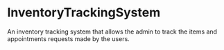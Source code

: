 # InventoryTrackingSystem
An inventory tracking system that allows the admin to track the items and appointments requests made by the users.
